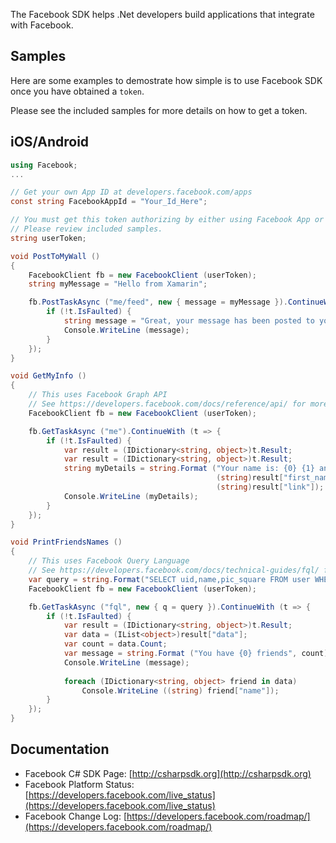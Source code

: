 The Facebook SDK helps .Net developers build applications that integrate with Facebook.

## Samples

Here are some examples to demostrate how simple is to use Facebook SDK once you have obtained a `token`. 

Please see the included samples for more details on how to get a token.

## iOS/Android

```csharp
using Facebook;
...

// Get your own App ID at developers.facebook.com/apps
const string FacebookAppId = "Your_Id_Here";

// You must get this token authorizing by either using Facebook App or a WebView.
// Please review included samples.
string userToken;

void PostToMyWall ()
{
	FacebookClient fb = new FacebookClient (userToken);
	string myMessage = "Hello from Xamarin";

	fb.PostTaskAsync ("me/feed", new { message = myMessage }).ContinueWith (t => {
		if (!t.IsFaulted) {
			string message = "Great, your message has been posted to you wall!";
			Console.WriteLine (message);
		}
	});
}

void GetMyInfo ()
{
	// This uses Facebook Graph API
	// See https://developers.facebook.com/docs/reference/api/ for more information.
	FacebookClient fb = new FacebookClient (userToken);

	fb.GetTaskAsync ("me").ContinueWith (t => {
		if (!t.IsFaulted) {
			var result = (IDictionary<string, object>)t.Result;
			var result = (IDictionary<string, object>)t.Result;
			string myDetails = string.Format ("Your name is: {0} {1} and your Facebook profile Url is: {3}", 
			                                  (string)result["first_name"], (string)result["last_name"], 
			                                  (string)result["link"]);
			Console.WriteLine (myDetails);
		}
	});
}

void PrintFriendsNames ()
{
	// This uses Facebook Query Language
	// See https://developers.facebook.com/docs/technical-guides/fql/ for more information.
	var query = string.Format("SELECT uid,name,pic_square FROM user WHERE uid IN (SELECT uid2 FROM friend WHERE uid1={0}) ORDER BY name ASC", "me()");
	FacebookClient fb = new FacebookClient (userToken);

	fb.GetTaskAsync ("fql", new { q = query }).ContinueWith (t => {
		if (!t.IsFaulted) {
			var result = (IDictionary<string, object>)t.Result;
			var data = (IList<object>)result["data"];
			var count = data.Count;
			var message = string.Format ("You have {0} friends", count);
			Console.WriteLine (message);
			
			foreach (IDictionary<string, object> friend in data)
				Console.WriteLine ((string) friend["name"]);
		}
	});
}
```


## Documentation

* Facebook C# SDK Page: [http://csharpsdk.org](http://csharpsdk.org)
* Facebook Platform Status: [https://developers.facebook.com/live_status](https://developers.facebook.com/live_status)
* Facebook Change Log: [https://developers.facebook.com/roadmap/](https://developers.facebook.com/roadmap/)
